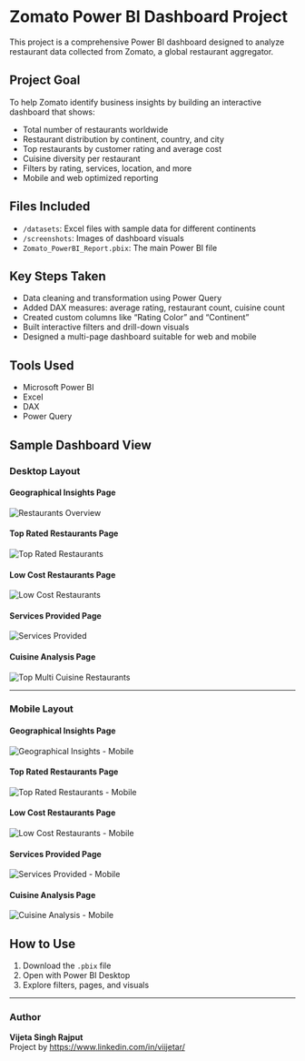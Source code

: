 # Zomato Power BI Dashboard Project

This project is a comprehensive Power BI dashboard designed to analyze restaurant data collected from Zomato, a global restaurant aggregator.

## Project Goal

To help Zomato identify business insights by building an interactive dashboard that shows:

- Total number of restaurants worldwide
- Restaurant distribution by continent, country, and city
- Top restaurants by customer rating and average cost
- Cuisine diversity per restaurant
- Filters by rating, services, location, and more
- Mobile and web optimized reporting

## Files Included

- `/datasets`: Excel files with sample data for different continents
- `/screenshots`: Images of dashboard visuals
- `Zomato_PowerBI_Report.pbix`: The main Power BI file

## Key Steps Taken

- Data cleaning and transformation using Power Query
- Added DAX measures: average rating, restaurant count, cuisine count
- Created custom columns like “Rating Color” and “Continent”
- Built interactive filters and drill-down visuals
- Designed a multi-page dashboard suitable for web and mobile

## Tools Used

- Microsoft Power BI
- Excel
- DAX
- Power Query

## Sample Dashboard View

### Desktop Layout

#### Geographical Insights Page
![Restaurants Overview](screenshots/Desktop%20Layout%20View/Restaurants_Overview.png)

#### Top Rated Restaurants Page
![Top Rated Restaurants](screenshots/Desktop%20Layout%20View/Rated_by_feedback.png)

#### Low Cost Restaurants Page
![Low Cost Restaurants](screenshots/Desktop%20Layout%20View/Low_Cost_Restaurants.png)

#### Services Provided Page
![Services Provided](screenshots/Desktop%20Layout%20View/Services%20Provided.png)

#### Cuisine Analysis Page
![Top Multi Cuisine Restaurants](screenshots/Desktop%20Layout%20View/Top_Multi_Cuisine_Restaurants.png)

---

### Mobile Layout

#### Geographical Insights Page
![Geographical Insights - Mobile](screenshots/Mobile%20Layout%20View/Geographical%20Insights.png)

#### Top Rated Restaurants Page
![Top Rated Restaurants - Mobile](screenshots/Mobile%20Layout%20View/Top%20Rated%20Restaurants.png)

#### Low Cost Restaurants Page
![Low Cost Restaurants - Mobile](screenshots/Mobile%20Layout%20View/Low%20Cost%20Restaurants.png)

#### Services Provided Page
![Services Provided - Mobile](screenshots/Mobile%20Layout%20View/Services%20Provided.png)

#### Cuisine Analysis Page
![Cuisine Analysis - Mobile](screenshots/Mobile%20Layout%20View/Cuisine%20Analysis.png)

## How to Use

1. Download the `.pbix` file
2. Open with Power BI Desktop
3. Explore filters, pages, and visuals

---

### Author
**Vijeta Singh Rajput**  
Project by https://www.linkedin.com/in/viijetar/

